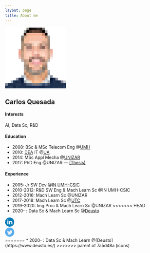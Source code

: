 ```yaml
---
layout: page
title: About me
---
```


![](/img/me.png)

## Carlos Quesada

#### Interests
AI, Data Sc, R&D

#### Education
* 2008: BSc & MSc Telecom Eng @[UMH](https://umh.es/)
* 2010: [DEA](https://en.wikipedia.org/wiki/Master_of_Advanced_Studies) IT @[UA](https://www.ua.es/)
* 2014: MSc Appl Mecha @[UNIZAR](http://www.unizar.es/)
* 2017: PhD Eng @UNIZAR — [(Thesis)](https://zaguan.unizar.es/record/59996/files/TESIS-2017-017.pdf)

#### Experience
* 2005: Jr SW Dev @[IN UMH-CSIC](http://in.umh-csic.es/)
* 2010-2012: R&D SW Eng & Mach Learn Sc @IN UMH-CSIC
* 2012-2016: Mach Learn Sc @UNIZAR
* 2017-2018: Mach Learn Sc @[UTC](https://www.utc.fr/)
* 2019-2020: Img Proc & Mach Learn Sc @UNIZAR
<<<<<<< HEAD
* 2020- : Data Sc & Mach Learn Sc @[Deusto](https://www.deusto.es/)


<div class="row">
	<div class="column">
		<img src="/img/icon-linkedin.svg" alt="LinkedIn" width="30" height="30">
	</div>
	<div class="column">
		<img src="/img/icon-twitter.svg" alt="Twitter" width="30" height="30">
	</div>
</div>
=======
* 2020- : Data Sc & Mach Learn @[Deusto](https://www.deusto.es/)
>>>>>>> parent of 7a5d48a (icons)
